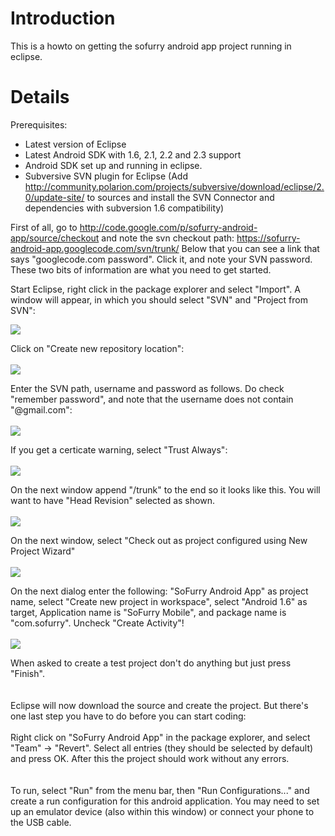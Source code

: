 # Introduction #

This is a howto on getting the sofurry android app project running in eclipse.


# Details #

Prerequisites:
  * Latest version of Eclipse
  * Latest Android SDK with 1.6, 2.1, 2.2 and 2.3 support
  * Android SDK set up and running in eclipse.
  * Subversive SVN plugin for Eclipse (Add http://community.polarion.com/projects/subversive/download/eclipse/2.0/update-site/ to sources and install the SVN Connector and dependencies with subversion 1.6 compatibility)


First of all, go to http://code.google.com/p/sofurry-android-app/source/checkout and note the svn checkout path: https://sofurry-android-app.googlecode.com/svn/trunk/
Below that you can see a link that says "googlecode.com password". Click it, and note your SVN password. These two bits of information are what you need to get started.

Start Eclipse, right click in the package explorer and select "Import". A window will appear, in which you should select "SVN" and "Project from SVN":

<img src='http://hoxdna.org/svn/01.png'>

Click on "Create new repository location":<br>
<br>
<img src='http://hoxdna.org/svn/02.png'>

Enter the SVN path, username and password as follows. Do check "remember password", and note that the username does not contain "@gmail.com":<br>
<br>
<img src='http://hoxdna.org/svn/03.png'>

If you get a certicate warning, select "Trust Always":<br>
<br>
<img src='http://hoxdna.org/svn/04.png'>

On the next window append "/trunk" to the end so it looks like this. You will want to have "Head Revision" selected as shown.<br>
<br>
<img src='http://hoxdna.org/svn/05.png'>

On the next window, select "Check out as project configured using New Project Wizard"<br>
<br>
<img src='http://hoxdna.org/svn/06.png'>

On the next dialog enter the following: "SoFurry Android App" as project name, select "Create new project in workspace", select "Android 1.6" as target, Application name is "SoFurry Mobile", and package name is "com.sofurry". Uncheck "Create Activity"!<br>
<br>
<img src='http://hoxdna.org/svn/07.png'>

When asked to create a test project don't do anything but just press "Finish".<br>
<br>
<br>
Eclipse will now download the source and create the project. But there's one last step you have to do before you can start coding:<br>
<br>
Right click on "SoFurry Android App" in the package explorer, and select "Team" -> "Revert". Select all entries (they should be selected by default) and press OK. After this the project should work without any errors.<br>
<br>
<br>
To run, select "Run" from the menu bar, then "Run Configurations..." and create a run configuration for this android application. You may need to set up an emulator device (also within this window) or connect your phone to the USB cable.